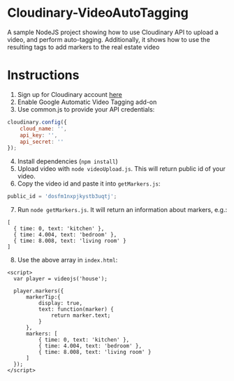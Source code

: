 # Cloudinary-VideoAutoTagging
A sample NodeJS project showing how to use Cloudinary API to upload a video, and perform auto-tagging. Additionally, it shows how to use the resulting tags to add markers to the real estate video

# Instructions
1. Sign up for Cloudinary account [here](https://cloudinary.com/users/register/free)
2. Enable Google Automatic Video Tagging add-on
3. Use common.js to provide your API credentials:
```javascript
cloudinary.config({ 
    cloud_name: '', 
    api_key: '', 
    api_secret: '' 
});
```
4. Install dependencies (```npm install```)
5. Upload video with ```node videoUpload.js```. This will return public id of your video. 
6. Copy the video id and paste it into ```getMarkers.js```:
```javascript
public_id = 'dosfm1nxpjkystb3uqtj';
```
7. Run ```node getMarkers.js```. It will return an information about markers, e.g.:
```
[
  { time: 0, text: 'kitchen' },
  { time: 4.004, text: 'bedroom' },
  { time: 8.008, text: 'living room' }
]
```
8. Use the above array in ```index.html```:
```
<script>
  var player = videojs('house');
  
  player.markers({
      markerTip:{
          display: true,
          text: function(marker) {
              return marker.text;
          }
      },
      markers: [
          { time: 0, text: 'kitchen' },
          { time: 4.004, text: 'bedroom' },
          { time: 8.008, text: 'living room' }
      ]
  });
</script>
```
